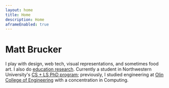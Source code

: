 ```yaml
---
layout: home
title: Home
description: Home
aframeEnabled: true
---
```


# Matt Brucker

I play with design, web tech, visual representations, and sometimes food art. I also do [education research](/projects/research). Currently a student in Northwestern University's [CS + LS PhD program](https://csls.sesp.northwestern.edu/); previously, I studied engineering at [Olin College of Engineering](http://www.olin.edu/) with a concentration in Computing. 

